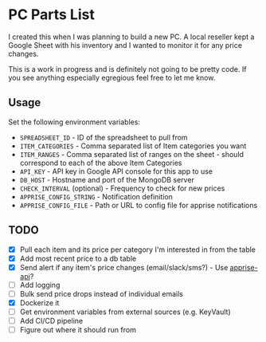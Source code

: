 # PC Parts List
I created this when I was planning to build a new PC. A local reseller kept a Google Sheet with his inventory
and I wanted to monitor it for any price changes.

This is a work in progress and is definitely not going to be pretty code. If you see anything especially
egregious feel free to let me know.

## Usage
Set the following environment variables:
- `SPREADSHEET_ID` - ID of the spreadsheet to pull from
- `ITEM_CATEGORIES` - Comma separated list of Item categories you want
- `ITEM_RANGES` - Comma separated list of ranges on the sheet - should correspond to each of the above Item Categories
- `API_KEY` - API key in Google API console for this app to use
- `DB_HOST` - Hostname and port of the MongoDB server
- `CHECK_INTERVAL` (optional) - Frequency to check for new prices
- `APPRISE_CONFIG_STRING` - Notification definition
- `APPRISE_CONFIG_FILE` - Path or URL to config file for apprise notifications

## TODO
- [x] Pull each item and its price per category I'm interested in from the table
- [x] Add most recent price to a db table
- [x] Send alert if any item's price changes (email/slack/sms?) - Use [apprise-api](https://github.com/bkonicek/apprise-api)?
- [ ] Add logging
- [ ] Bulk send price drops instead of individual emails
- [x] Dockerize it
- [ ] Get environment variables from external sources (e.g. KeyVault)
- [ ] Add CI/CD pipeline
- [ ] Figure out where it should run from
